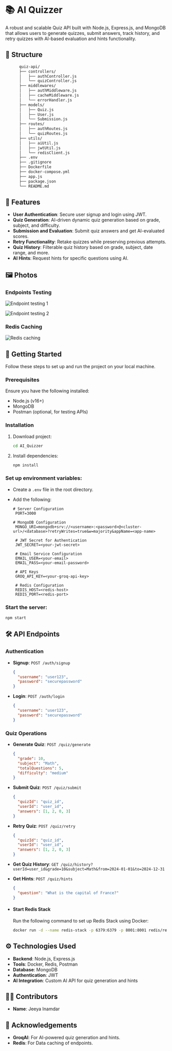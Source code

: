 # 📚 AI Quizzer

A robust and scalable Quiz API built with Node.js, Express.js, and MongoDB that allows users to generate quizzes, submit answers, track history, and retry quizzes with AI-based evaluation and hints functionality.

## 📝 Structure

```bash
      quiz-api/
      ├── controllers/
      │   ├── authController.js
      │   └── quizController.js
      ├── middlewares/
      │   ├── authMiddleware.js
      │   ├── cacheMiddleware.js
      │   └── errorHandler.js
      ├── models/
      │   ├── Quiz.js
      │   ├── User.js
      │   └── Submission.js
      ├── routes/
      │   ├── authRoutes.js
      │   └── quizRoutes.js
      ├── utils/
      │   ├── aiUtil.js
      │   ├── jwtUtil.js
      │   └── redisClient.js
      ├── .env
      ├── .gitignore
      ├── Dockerfile
      ├── docker-compose.yml
      ├── app.js
      ├── package.json
      └── README.md
```

## 🌟 Features

- **User Authentication**: Secure user signup and login using JWT.
- **Quiz Generation**: AI-driven dynamic quiz generation based on grade, subject, and difficulty.
- **Submission and Evaluation**: Submit quiz answers and get AI-evaluated scores.
- **Retry Functionality**: Retake quizzes while preserving previous attempts.
- **Quiz History**: Filterable quiz history based on grade, subject, date range, and more.
- **AI Hints**: Request hints for specific questions using AI.

## 🖼️ Photos

### Endpoints Testing

![Endpoint testing 1](pics/1.jpeg)

![Endpoint testing 2](pics/3.jpeg)

### Redis Caching

![Redis caching](pics/2.jpeg)

## 🚀 Getting Started

Follow these steps to set up and run the project on your local machine.

### Prerequisites

Ensure you have the following installed:

- Node.js (v16+)
- MongoDB
- Postman (optional, for testing APIs)

### Installation

1. Download project:

   ```bash
   cd AI_Quizzer

   ```

2. Install dependencies:
   ```bash
   npm install
   ```

### Set up environment variables:

- Create a `.env` file in the root directory.
- Add the following:

  ```env
  # Server Configuration
   PORT=3000

  # MongoDB Configuration
   MONGO_URI=mongodb+srv://<username>:<password>@<cluster-url>/<database>?retryWrites=true&w=majority&appName=<app-name>

   # JWT Secret for Authentication
   JWT_SECRET=<your-jwt-secret>

   # Email Service Configuration
   EMAIL_USER=<your-email>
   EMAIL_PASS=<your-email-password>

   # API Keys
   GROQ_API_KEY=<your-groq-api-key>

   # Redis Configuration
   REDIS_HOST=<redis-host>
   REDIS_PORT=<redis-port>
  ```

### Start the server:

    npm start

## 🛠️ API Endpoints

### Authentication

- **Signup**: `POST /auth/signup`
  ```json
  {
    "username": "user123",
    "password": "securepassword"
  }
  ```
- **Login**: `POST /auth/login`
  ```json
  {
    "username": "user123",
    "password": "securepassword"
  }
  ```

### Quiz Operations

- **Generate Quiz**: `POST /quiz/generate`

  ```json
  {
    "grade": 10,
    "subject": "Math",
    "totalQuestions": 5,
    "difficulty": "medium"
  }
  ```

- **Submit Quiz**: `POST /quiz/submit`

  ```json
  {
    "quizId": "quiz_id",
    "userId": "user_id",
    "answers": [1, 2, 0, 3]
  }
  ```

- **Retry Quiz**: `POST /quiz/retry`

  ```json
  {
    "quizId": "quiz_id",
    "userId": "user_id",
    "answers": [1, 2, 0, 3]
  }
  ```

- **Get Quiz History**: `GET /quiz/history?userId=user_id&grade=10&subject=Math&from=2024-01-01&to=2024-12-31`

- **Get Hints**: `POST /quiz/hints`
  ```json
  {
    "question": "What is the capital of France?"
  }
  ```
- #### Start Redis Stack

  Run the following command to set up Redis Stack using Docker:

  ```bash
  docker run -d --name redis-stack -p 6379:6379 -p 8001:8001 redis/redis-stack:latest
  ```

## ⚙️ Technologies Used

- **Backend**: Node.js, Express.js
- **Tools**: Docker, Redis, Postman
- **Database**: MongoDB
- **Authentication**: JWT
- **AI Integration**: Custom AI API for quiz generation and hints

## 👨‍💻 Contributors

- **Name**: Jeeya Inamdar

## 📝 Acknowledgements

- **GroqAI**: For AI-powered quiz generation and hints.
- **Redis**: For Data caching of endpoints.
